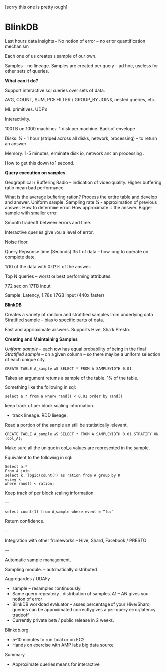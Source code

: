 [sorry this one is pretty rough]

# BlinkDB

Last hours data insights – 
No notion of error – no error quantification mechanism

Each one of us creates a sample of our own. 

Samples – no lineage. Samples are created per query – ad hoc, useless for other sets of queries.

**What can it do?**

Support interactive sql queries over sets of data.

AVG, COUNT, SUM, PCE
FILTER / GROUP_BY
JOINS, nested queries, etc..

ML primitives. UDF’s

Interactivity.

100TB on 1000 machines:
1 disk per machine. Back of envelope

Disks: ½ - 1 hour (striped across all disks, network, processing) – to return an answer

Memory: 1-5 minutes, eliminate disk io, network and an processing .

How to get this down to 1 second.

**Query execution on samples.**

Geographical / Buffering Radio – indication of video quality. Higher buffering ratio mean bad performance.

What is the average buffering ration?
Process the entire table and develop and answer.
Uniform sample. Sampling rate ¼ - approximation of previous answer.
How to determine error. 
How approximate is the answer.
Bigger sample with smaller error. 

Smooth tradeoff between errors and time.

Interactive queries give you a level of error.

Noise floor.

Query Repsonse time (Seconds)
35T of data – how long to operate on complete date.

1/10 of the data with 0.02% of the answer.

Top N queries – worst or best performing attributes.

772 sec on 17TB input

Sample: Latency, 1.78s 1.7GB input (440x faster)

**BlinkDB**  

Creates a variety of random and stratified samples from underlying data
Stratified sample – bias to specific parts of data.

Fast and apprioximate answers. Supports Hive, Shark Presto. 


**Creating and Maintaining Samples**

*Uniform sample* – each row has equal probability of being in the final 
*Stratified sample* – on a given column – so there may be a uniform selection of each unique city.

```
CREATE TABLE A_sample AS SELECT * FROM A SAMPLEWIDTH 0.01 
```

Takes an argument returns a sample of the table.  1% of the table.

Something like the following in sql:

```
select a.* from a where rand() < 0.01 order by rand()
```

keep track of per block scaling information.
 - track lineage. RDD lineage.

Read a portion of the sample an still be statistically relevant.

```
CREATE TABLE A_sample AS SELECT * FROM A SAMPLEWIDTH 0.01 STRATIFY ON (col_A);
```

Make sure all the unique in col_a values are represented in the sample.

Equivalent to the following in sql:

```
Select a.*
From A join
select k, logic(count(*) as ration from A group by K
using k
where rand() < ration;
```

Keep track of per block scaling information.

--

```
select count(1) from A_sample where event = “foo”
```

Return confidence.

--

Integration with other frameworks – Hive, Shard, Facebook / PRESTO

--

Automatic sample management.

Sampling module. – automatically distributed 

Aggregardes / UDAFy

- sample – resamples continuously.
- Same query repeatedy . distribution of samples. A1 – AN gives you notion of error
- BlinkDB workload evaluator – asses percentage of your Hive/Sharq queries can be approximated correctlygives a per-query error/latency tradeoff
- Currently private beta / public release in 2 weeks.
 

Blinkdb.org

- 5-10 minutes to run local or on EC2
- Hands on exercise with AMP labs big data source

Summary 

- Approximate queries  means for interactive 

